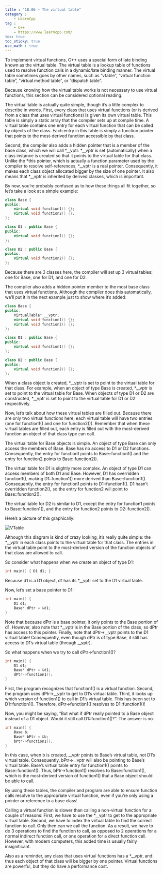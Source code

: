 ```yaml
---
title : "18.06 — The virtual table"
category :
    - LearnCpp
tag : 
    - C++
    - https://www.learncpp.com/
toc: true  
toc_sticky: true 
use_math : true
---
```



To implement virtual functions, C++ uses a special form of late binding known as the virtual table. The virtual table is a lookup table of functions used to resolve function calls in a dynamic/late binding manner. The virtual table sometimes goes by other names, such as “vtable”, “virtual function table”, “virtual method table”, or “dispatch table”.

Because knowing how the virtual table works is not necessary to use virtual functions, this section can be considered optional reading.

The virtual table is actually quite simple, though it’s a little complex to describe in words. First, every class that uses virtual functions (or is derived from a class that uses virtual functions) is given its own virtual table. This table is simply a static array that the compiler sets up at compile time. A virtual table contains one entry for each virtual function that can be called by objects of the class. Each entry in this table is simply a function pointer that points to the most-derived function accessible by that class.

Second, the compiler also adds a hidden pointer that is a member of the base class, which we will call *__vptr. *__vptr is set (automatically) when a class instance is created so that it points to the virtual table for that class. Unlike the *this pointer, which is actually a function parameter used by the compiler to resolve self-references, *__vptr is a real pointer. Consequently, it makes each class object allocated bigger by the size of one pointer. It also means that *__vptr is inherited by derived classes, which is important.

By now, you’re probably confused as to how these things all fit together, so let’s take a look at a simple example:

```c++
class Base {
public:
    virtual void function1() {};
    virtual void function2() {};
};

class D1 : public Base {
public:
    virtual void function1() {};
};

class D2 : public Base {
public:
    virtual void function2() {};
};
```

Because there are 3 classes here, the compiler will set up 3 virtual tables: one for Base, one for D1, and one for D2.

The compiler also adds a hidden pointer member to the most base class that uses virtual functions. Although the compiler does this automatically, we’ll put it in the next example just to show where it’s added:

```c++
class Base {
public:
    VirtualTable* __vptr;
    virtual void function1() {};
    virtual void function2() {};
};

class D1 : public Base {
public:
    virtual void function1() {};
};

class D2 : public Base {
public:
    virtual void function2() {};
};
```

When a class object is created, *__vptr is set to point to the virtual table for that class. For example, when an object of type Base is created, *__vptr is set to point to the virtual table for Base. When objects of type D1 or D2 are constructed, *__vptr is set to point to the virtual table for D1 or D2 respectively.

Now, let’s talk about how these virtual tables are filled out. Because there are only two virtual functions here, each virtual table will have two entries (one for function1() and one for function2()). Remember that when these virtual tables are filled out, each entry is filled out with the most-derived function an object of that class type can call.

The virtual table for Base objects is simple. An object of type Base can only access the members of Base. Base has no access to D1 or D2 functions. Consequently, the entry for function1 points to Base::function1() and the entry for function2 points to Base::function2().

The virtual table for D1 is slightly more complex. An object of type D1 can access members of both D1 and Base. However, D1 has overridden function1(), making D1::function1() more derived than Base::function1(). Consequently, the entry for function1 points to D1::function1(). D1 hasn’t overridden function2(), so the entry for function2 will point to Base::function2().

The virtual table for D2 is similar to D1, except the entry for function1 points to Base::function1(), and the entry for function2 points to D2::function2().

Here’s a picture of this graphically:

![VTable](https://www.learncpp.com/images/CppTutorial/Section12/VTable.gif)

Although this diagram is kind of crazy looking, it’s really quite simple: the *__vptr in each class points to the virtual table for that class. The entries in the virtual table point to the most-derived version of the function objects of that class are allowed to call.

So consider what happens when we create an object of type D1:

```c++
int main() { D1 d1; }
```

Because d1 is a D1 object, d1 has its *__vptr set to the D1 virtual table.

Now, let’s set a base pointer to D1:
```c++
int main() {
    D1 d1;
    Base* dPtr = &d1;
}
```

Note that because dPtr is a base pointer, it only points to the Base portion of d1. However, also note that *__vptr is in the Base portion of the class, so dPtr has access to this pointer. Finally, note that dPtr->__vptr points to the D1 virtual table! Consequently, even though dPtr is of type Base, it still has access to D1’s virtual table (through __vptr).

So what happens when we try to call dPtr->function1()?

```c++
int main() {
    D1 d1;
    Base* dPtr = &d1;
    dPtr->function1();
}
```

First, the program recognizes that function1() is a virtual function. Second, the program uses dPtr->__vptr to get to D1’s virtual table. Third, it looks up which version of function1() to call in D1’s virtual table. This has been set to D1::function1(). Therefore, dPtr->function1() resolves to D1::function1()!

Now, you might be saying, “But what if dPtr really pointed to a Base object instead of a D1 object. Would it still call D1::function1()?”. The answer is no.

```c++
int main() {
    Base b;
    Base* bPtr = &b;
    bPtr->function1();
}
```

In this case, when b is created, __vptr points to Base’s virtual table, not D1’s virtual table. Consequently, bPtr->__vptr will also be pointing to Base’s virtual table. Base’s virtual table entry for function1() points to Base::function1(). Thus, bPtr->function1() resolves to Base::function1(), which is the most-derived version of function1() that a Base object should be able to call.

By using these tables, the compiler and program are able to ensure function calls resolve to the appropriate virtual function, even if you’re only using a pointer or reference to a base class!

Calling a virtual function is slower than calling a non-virtual function for a couple of reasons: First, we have to use the *__vptr to get to the appropriate virtual table. Second, we have to index the virtual table to find the correct function to call. Only then can we call the function. As a result, we have to do 3 operations to find the function to call, as opposed to 2 operations for a normal indirect function call, or one operation for a direct function call. However, with modern computers, this added time is usually fairly insignificant.

Also as a reminder, any class that uses virtual functions has a *__vptr, and thus each object of that class will be bigger by one pointer. Virtual functions are powerful, but they do have a performance cost.